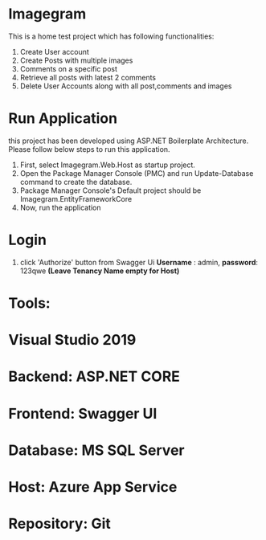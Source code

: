 # Imagegram
This is a home test project which has following functionalities:
1. Create User account
2. Create Posts with multiple images
3. Comments on a specific post
4. Retrieve all posts with latest 2 comments
5. Delete User Accounts along with all post,comments and images
# Run Application
this project has been developed using ASP.NET Boilerplate Architecture. Please follow below steps to run this application.
1. First, select Imagegram.Web.Host as startup project. 
2. Open the Package Manager Console (PMC) and run Update-Database command to create the database.
3. Package Manager Console's Default project should be Imagegram.EntityFrameworkCore 
4. Now, run the application

# Login 
1. click 'Authorize' button from Swagger Ui
**Username** : admin,
**password**: 123qwe
 **(Leave Tenancy Name empty for Host)**

# Tools:
# Visual Studio 2019
# Backend: ASP.NET CORE
# Frontend: Swagger UI
# Database: MS SQL Server
# Host: Azure App Service
# Repository: Git

